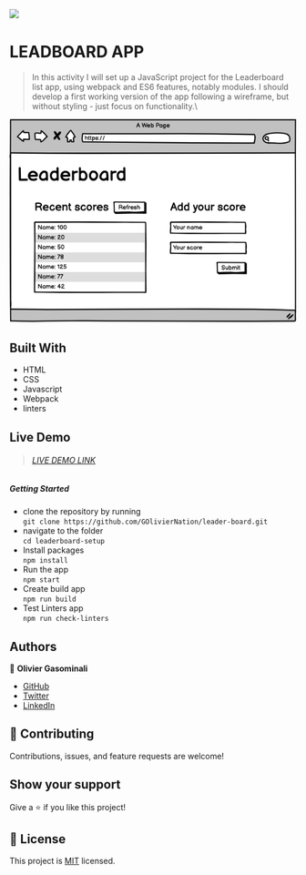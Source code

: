 ![](https://img.shields.io/badge/LeaderBoard-orange)

# LEADBOARD APP

> In this activity I will set up a JavaScript project for the Leaderboard list app, using webpack and ES6 features, notably modules. I should develop a first working version of the app following a wireframe, but without styling - just focus on functionality.\

![screenshot](./src/assets/images/leaderboard_wireframe.png)

## Built With

- HTML
- CSS
- Javascript
- Webpack
- linters

## Live Demo

> ###### [LIVE DEMO LINK]()

##### Getting Started

- clone the repository by running\
   `git clone https://github.com/GOlivierNation/leader-board.git`
- navigate to the folder\
   `cd leaderboard-setup`
- Install packages\
   `npm install`
- Run the app\
   `npm start`
- Create build app\
   `npm run build`
- Test Linters app\
   `npm run check-linters`

## Authors

👤 **Olivier Gasominali**

- [GitHub](https://github.com/GOlivierNation)
- [Twitter](https://twitter.com/Golivier_Nation)
- [LinkedIn](https://www.linkedin.com/in/olivier-gasominali-866962108/)

## :handshake: Contributing

Contributions, issues, and feature requests are welcome!

## Show your support

Give a :star:️ if you like this project!

## :memo: License

This project is [MIT](./MIT.md) licensed.
